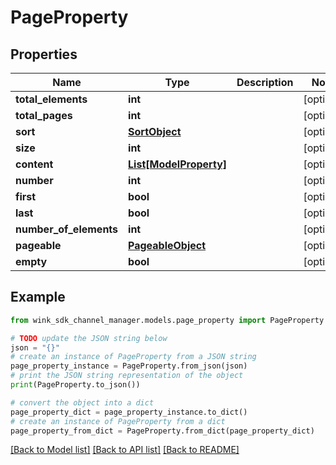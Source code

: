 # PageProperty


## Properties

Name | Type | Description | Notes
------------ | ------------- | ------------- | -------------
**total_elements** | **int** |  | [optional] 
**total_pages** | **int** |  | [optional] 
**sort** | [**SortObject**](SortObject.md) |  | [optional] 
**size** | **int** |  | [optional] 
**content** | [**List[ModelProperty]**](ModelProperty.md) |  | [optional] 
**number** | **int** |  | [optional] 
**first** | **bool** |  | [optional] 
**last** | **bool** |  | [optional] 
**number_of_elements** | **int** |  | [optional] 
**pageable** | [**PageableObject**](PageableObject.md) |  | [optional] 
**empty** | **bool** |  | [optional] 

## Example

```python
from wink_sdk_channel_manager.models.page_property import PageProperty

# TODO update the JSON string below
json = "{}"
# create an instance of PageProperty from a JSON string
page_property_instance = PageProperty.from_json(json)
# print the JSON string representation of the object
print(PageProperty.to_json())

# convert the object into a dict
page_property_dict = page_property_instance.to_dict()
# create an instance of PageProperty from a dict
page_property_from_dict = PageProperty.from_dict(page_property_dict)
```
[[Back to Model list]](../README.md#documentation-for-models) [[Back to API list]](../README.md#documentation-for-api-endpoints) [[Back to README]](../README.md)


